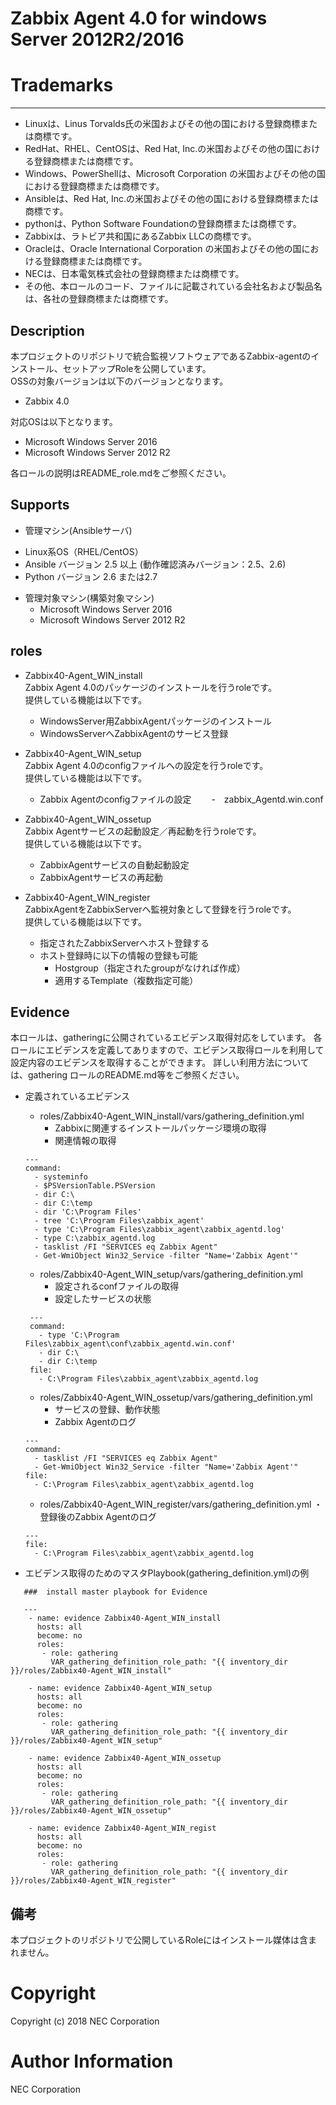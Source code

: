 # Zabbix Agent 4.0 for windows Server 2012R2/2016

# Trademarks
-----------
* Linuxは、Linus Torvalds氏の米国およびその他の国における登録商標または商標です。
* RedHat、RHEL、CentOSは、Red Hat, Inc.の米国およびその他の国における登録商標または商標です。
* Windows、PowerShellは、Microsoft Corporation の米国およびその他の国における登録商標または商標です。
* Ansibleは、Red Hat, Inc.の米国およびその他の国における登録商標または商標です。
* pythonは、Python Software Foundationの登録商標または商標です。
* Zabbixは、ラトビア共和国にあるZabbix LLCの商標です。
* Oracleは、Oracle International Corporation の米国およびその他の国における登録商標または商標です。
* NECは、日本電気株式会社の登録商標または商標です。
* その他、本ロールのコード、ファイルに記載されている会社名および製品名は、各社の登録商標または商標です。

## Description
本プロジェクトのリポジトリで統合監視ソフトウェアであるZabbix-agentのインストール、セットアップRoleを公開しています。  
OSSの対象バージョンは以下のバージョンとなります。  
 * Zabbix 4.0  
  
対応OSは以下となります。  
 * Microsoft Windows Server 2016  
 * Microsoft Windows Server 2012 R2
 
各ロールの説明はREADME_role.mdをご参照ください。  

## Supports

- 管理マシン(Ansibleサーバ)
 * Linux系OS（RHEL/CentOS）
 * Ansible バージョン 2.5 以上 (動作確認済みバージョン：2.5、2.6)
 * Python バージョン 2.6 または2.7


- 管理対象マシン(構築対象マシン)
  * Microsoft Windows Server 2016  
  * Microsoft Windows Server 2012 R2  


## roles

  - Zabbix40-Agent_WIN_install  
     Zabbix Agent 4.0のパッケージのインストールを行うroleです。  
     提供している機能は以下です。

    * WindowsServer用ZabbixAgentパッケージのインストール
    * WindowsServerへZabbixAgentのサービス登録


  - Zabbix40-Agent_WIN_setup  
     Zabbix Agent 4.0のconfigファイルへの設定を行うroleです。  
     提供している機能は以下です。

     * Zabbix Agentのconfigファイルの設定
     　　-　zabbix_Agentd.win.conf


  - Zabbix40-Agent_WIN_ossetup  
     Zabbix Agentサービスの起動設定／再起動を行うroleです。  
     提供している機能は以下です。

       * ZabbixAgentサービスの自動起動設定
       * ZabbixAgentサービスの再起動


  - Zabbix40-Agent_WIN_register  
     ZabbixAgentをZabbixServerへ監視対象として登録を行うroleです。  
     提供している機能は以下です。

    * 指定されたZabbixServerへホスト登録する
    * ホスト登録時に以下の情報の登録も可能
       - Hostgroup（指定されたgroupがなければ作成）
       - 適用するTemplate（複数指定可能）


## Evidence

本ロールは、gatheringに公開されているエビデンス取得対応をしています。
各ロールにエビデンスを定義してありますので、エビデンス取得ロールを利用して設定内容のエビデンスを取得することができます。
詳しい利用方法については、gathering ロールのREADME.md等をご参照ください。

 - 定義されているエビデンス

    * roles/Zabbix40-Agent_WIN_install/vars/gathering_definition.yml   
        - Zabbixに関連するインストールパッケージ環境の取得  
        - 関連情報の取得  

   ~~~
   ---
   command:
     - systeminfo
     - $PSVersionTable.PSVersion
     - dir C:\
     - dir C:\temp
     - dir 'C:\Program Files'
     - tree 'C:\Program Files\zabbix_agent'
     - type 'C:\Program Files\zabbix_agent\zabbix_agentd.log'
     - type C:\zabbix_agentd.log
     - tasklist /FI "SERVICES eq Zabbix Agent"
     - Get-WmiObject Win32_Service -filter "Name='Zabbix Agent'"
   ~~~

    * roles/Zabbix40-Agent_WIN_setup/vars/gathering_definition.yml 
         - 設定されるconfファイルの取得
         - 設定したサービスの状態

   ~~~
    ---
    command:
      - type 'C:\Program Files\zabbix_agent\conf\zabbix_agentd.win.conf'
      - dir C:\
      - dir C:\temp
    file:
      - C:\Program Files\zabbix_agent\zabbix_agentd.log
   ~~~

     * roles/Zabbix40-Agent_WIN_ossetup/vars/gathering_definition.yml 
        - サービスの登録、動作状態
        - Zabbix Agentのログ

   ~~~
   ---
   command:
     - tasklist /FI "SERVICES eq Zabbix Agent"
     - Get-WmiObject Win32_Service -filter "Name='Zabbix Agent'"
   file:
     - C:\Program Files\zabbix_agent\zabbix_agentd.log
   ~~~

      * roles/Zabbix40-Agent_WIN_register/vars/gathering_definition.yml 
         ・ 登録後のZabbix Agentのログ

   ~~~
   ---
   file:
     - C:\Program Files\zabbix_agent\zabbix_agentd.log
   ~~~


 - エビデンス取得のためのマスタPlaybook(gathering_definition.yml)の例

~~~
   ###  install master playbook for Evidence

   ---
    - name: evidence Zabbix40-Agent_WIN_install
      hosts: all
      become: no
      roles:
       - role: gathering
         VAR_gathering_definition_role_path: "{{ inventory_dir }}/roles/Zabbix40-Agent_WIN_install"

    - name: evidence Zabbix40-Agent_WIN_setup
      hosts: all
      become: no
      roles:
       - role: gathering
         VAR_gathering_definition_role_path: "{{ inventory_dir }}/roles/Zabbix40-Agent_WIN_setup"

    - name: evidence Zabbix40-Agent_WIN_ossetup
      hosts: all
      become: no
      roles:
       - role: gathering
         VAR_gathering_definition_role_path: "{{ inventory_dir }}/roles/Zabbix40-Agent_WIN_ossetup"

    - name: evidence Zabbix40-Agent_WIN_regist
      hosts: all
      become: no
      roles:
       - role: gathering
         VAR_gathering_definition_role_path: "{{ inventory_dir }}/roles/Zabbix40-Agent_WIN_register"
~~~

## 備考
本プロジェクトのリポジトリで公開しているRoleにはインストール媒体は含まれません。 

# Copyright
Copyright (c) 2018 NEC Corporation

# Author Information
NEC Corporation